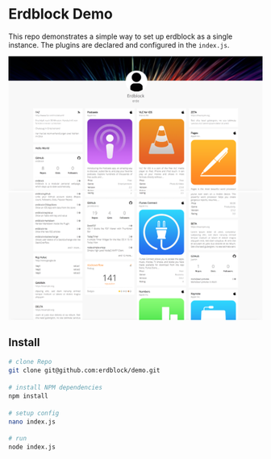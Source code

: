 # Erdblock Demo
This repo demonstrates a simple way to set up erdblock as a single instance. The plugins are declared and configured in the `index.js`.

![Demo Image 1](_screens/Demo_1.png)
![Demo Image 2](_screens/Demo_2.png)

## Install

```` bash
# clone Repo
git clone git@github.com:erdblock/demo.git

# install NPM dependencies
npm install

# setup config
nano index.js

# run
node index.js
````
